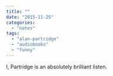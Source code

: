 ```yaml
---
title: ""
date: "2015-11-25"
categories: 
  - "notes"
tags: 
  - "alan-partridge"
  - "audiobooks"
  - "funny"
---
```


I, Partridge is an absolutely brilliant listen.
